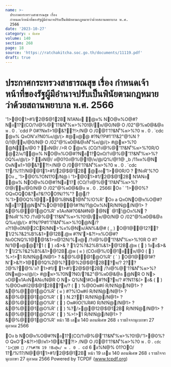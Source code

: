 ```yaml
---
name: >-
  ประกาศกระทรวงสาธารณสุข เรื่อง
  กำหนดเจ้าหน้าที่ของรัฐผู้มีอำนาจปรับเป็นพินัยตามกฎหมายว่าด้วยสถานพยาบาล พ.ศ.
  2566
date: '2023-10-27'
category: ง พิเศษ
volume: 140
section: 268
page: 18
source: 'https://ratchakitcha.soc.go.th/documents/11119.pdf'
draft: true
---
```


# ประกาศกระทรวงสาธารณสุข เรื่อง กำหนดเจ้าหน้าที่ของรัฐผู้มีอำนาจปรับเป็นพินัยตามกฎหมายว่าด้วยสถานพยาบาล พ.ศ. 2566

'1>@01>#1/2@$@12B N1ANอ ํ@ห% NO@ห%O@#?Nอ1?(CO/?อํ@%@'1?&N'็%พ>%?0!@/ห/@0/N@ O /02"@%พ0@&@ล พ . 0 . `cdd P 0#?Nพ1>1@&??!>/N@ O /0@1'1?&N'็%พ>%?0 พ . 0 . `cdc ํ@ห% QหON'ล?N0%ค/@/(> #@อ@@ #?N/?P#1'1?&2"@%N ? 0/!@/ห/@0/N@ O /02"@%พ0@&@ลN'็%ค/@/(> #@พ>%?0 @Nห/@0 ? ลN@/ />R O ํ@ห% (CO/?อํ@%@'1?&N'็%พ>%?0R/O @2/ค/1ํ@ห% NO@ห%O@#?Nอ1?QหO/?อํ@%@'1?&N'็%พ>%?0Q%ค/@/(> ? ลN@/ อ@0?0อํ@%@!@/ค/@/Q%/@!1@ _b /11คห%@N OหNพ1>1@&??!>/N@ O /0@1'1?&N'็%พ>%?0 พ . 0 . `cdc 1?/%!1?/N@@11>#1/2@$@12B @ออ'1>@0R/O ? !NอR'%?O Oอ _ '1>@0%?ON1?0/N@ ì '1>@01>#1/2@$@12B N1ANอ ํ@ห% NO@ห%O@#?Nอ1? (CO/?อํ@%@'1?&N'็%พ>%?0!@/ห/@0/N@ O /02"@%พ0@&@ล พ . 0 . 2566î Oอ ` '1>@0%?OQหOQO&?ค?&!?OO!N/?%"? @/?%'1>@0Q%1@>@%BN&1@N'็%!O%R' Oอ a QหONO@ห%O@#?Nอ1?@NN'็%O@1@@1#?N/?!ํ@Oห%NR/N!Nํ@/N@1> ? &ํ@%@@1@O%R' ห1AอN#?0&N#N@ @N ํ @1!ํ@Oห%N ? !NอR'%?O /?อํ@%@'1?&N'็%พ>%?0!@/ห/@0/N@ O /02"@%พ0@&@ล Q%ค/@/(> #?N/?P#1'1?&N'็%พ>%?0@N/?อ?!1@อ0N@2CR/NN>%ห%@Nห/AN%&@# ( _ ) O@1@@12?? 1/2%?&2%B%&1>@12B.@พ #?N'>&?!>ห%O@#?Nอ0CNQ%1@@1&1>ห@12N/%ล@ /?อํ@%@'1?&N'็%พ>%?0R O #?N/1@อ@@?1 (  ) อ$>& ? 1/2%?&2%B%&1>@12B.@พ (  ) 1ออ$>& ? 1/2%?&2%B%&1>@12B.@พ ( ค ) (COอํ@%/0@1อห/@0 (  ) %>!>1 R/N!Nํ@/N@1> ? &ํ@%@@1@O%R' ( ` ) O@1@@1#?N'>&?!>1@@1Q%2ํ@%?@%2@$@12B?ห/? 2?? 2ํ@%?@%'ล? 1>#1/ 1>#1/2@$@12B /?อํ@%@'1?&N'็%พ>%?0Nพ@>ค/@/(> #@พ>%?0N?N0/?&2"@%พ0@&@ล @NR O N> อO@ห1AอNANอ/N@R O N> Q%N!#Oอ#?N?ห/? #?N1?&(> อ& (  ) %@0Oพ#0์2@$@12B?ห/? (  ) %@0Oพ#0์ R/N!Nํ@/N@1> ? &ํ@%@@1@O%R' ( ค ) #?%!Oพ#0์ R/N!Nํ@/N@1> ? &ํ@%@@1@O%R' (  ) N.2?1 R/N!Nํ@/N@1> ? &ํ@%@@1@O%R' (  ) Oพ#0์O(%R#0 R/N!Nํ@/N@1> ? &ํ@%@@1@O%R' (  ) %?/>@@12@$@12B R/N!Nํ@/N@1> ? &ํ@%@@1@O%R' (  ) %>!>1 R/N!Nํ@/N@1> ? &ํ@%@@1@O%R' หน้า 18 เลม 140 ตอนพิเศษ 268 ง ราชกิจจานุเบกษา 27 ตุลาคม 2566

Oอ b NO@ห%O@#?Nอ1?(CO/?อํ@%@'1?&N'็%พ>%?0!@/'1>@0%?O QหO'>&?!>!@/พ1>1@&??!> /N@ O /0@1'1?&N'็%พ>%?0 พ . 0 . `cdc '1>@0  /?%#?N 19 !Bล@ค/ พ . 0 . `cd 6 ล%N@% 01?OO/ 1?/%!1?/N@@11>#1/2@$@12B หน้า 19 เลม 140 ตอนพิเศษ 268 ง ราชกิจจานุเบกษา 27 ตุลาคม 2566 Powered by TCPDF (www.tcpdf.org)
